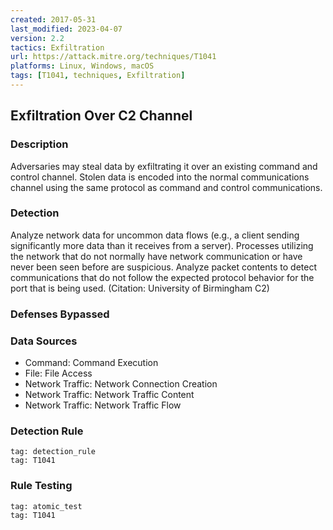 ```yaml
---
created: 2017-05-31
last_modified: 2023-04-07
version: 2.2
tactics: Exfiltration
url: https://attack.mitre.org/techniques/T1041
platforms: Linux, Windows, macOS
tags: [T1041, techniques, Exfiltration]
---
```


## Exfiltration Over C2 Channel

### Description

Adversaries may steal data by exfiltrating it over an existing command and control channel. Stolen data is encoded into the normal communications channel using the same protocol as command and control communications.

### Detection

Analyze network data for uncommon data flows (e.g., a client sending significantly more data than it receives from a server). Processes utilizing the network that do not normally have network communication or have never been seen before are suspicious. Analyze packet contents to detect communications that do not follow the expected protocol behavior for the port that is being used. (Citation: University of Birmingham C2)

### Defenses Bypassed



### Data Sources

  - Command: Command Execution
  -  File: File Access
  -  Network Traffic: Network Connection Creation
  -  Network Traffic: Network Traffic Content
  -  Network Traffic: Network Traffic Flow
### Detection Rule

```query
tag: detection_rule
tag: T1041
```

### Rule Testing

```query
tag: atomic_test
tag: T1041
```
